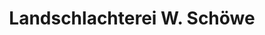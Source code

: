 ---
title: "Landschlachterei W. Schöwe"
url: /hagen-im-bremischen/landschlachterei-w-schoewe/
shop: Metzgerei
---
